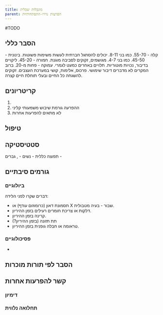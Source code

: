 ```yaml
---
title: מוגבלות שכלית
parent: הפרעות נוירו-התפתחותיות
---
```


#TODO 
## הסבר כללי 
קלה - 55-70. כמו בני 8-11. יכולים להסתגל חברתית לעשות משימות פשוטות.
בינונית - 45-50. כמו בני 4-7. מגושמים, זקוקים לסביבה מוגנת.
חמורה - 45-20. ליקויים בדיבור, נכויות מוטוריות. תלויים באחרים כמעט לגמרי.
עמוקה - פחות מ-20. ברוב המקרים לא מדברים דיבור שימושי. פרכוס, אלימות, קושי במערכת העצבים. זקוקים להשגחה כל החיים ובעלי תוחלת חיים קצרה.

## קריטריונים
1. 
2. ההפרעה גורמת שיבוש משמעותי קליני
3. לא מתאים להפרעות אחרות
## טיפול

## סטטיסטיקה
תפוצה כללית - 
נשים - , גברים - 
## גורמים סיבתיים
### ביולוגיים
דברים שקרו לפני הלידה:
- תסמונת דאון (כרומוזום עודף) או X שבור - בעיה מטבולית.
- דלקות או צריכת חומרים רעילים בזמן ההיריון.
- קרינה בזמן ההיריון.
- תת תזונה (בזמן ההיריון?)
- טראומה או חבלה גופנית בזמן ההיריון.
### פסיכולוגיים
* 
## הסבר לפי תורות מוכרות


## קשר להפרעות אחרות

### דימיון
### תחלואה נלווית



<script src="https://utteranc.es/client.js"
        repo="AdiShamir/AdiShamir.github.io"
        issue-term="pathname"
        label="comment"
        theme="github-dark"
        crossorigin="anonymous"
        async>
</script>
